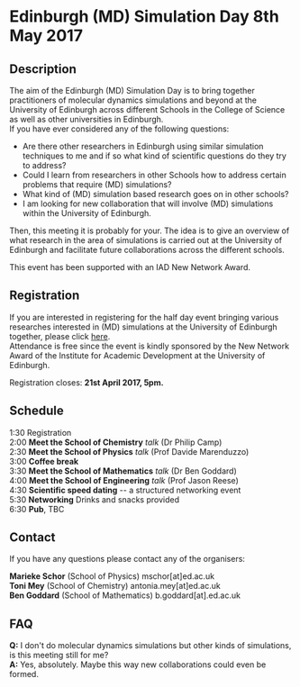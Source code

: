 # Edinburgh (MD) Simulation Day 8th May 2017

## Description

The aim of the Edinburgh (MD) Simulation Day is to bring together practitioners of molecular dynamics simulations and beyond at the University of Edinburgh across different Schools in the College of Science as well as other universities in Edinburgh.   
If you have ever considered any of the following questions:   

*  Are there other researchers in Edinburgh using similar simulation techniques to me and if so what kind of scientific questions do they try to address?
*  Could I learn from researchers in other Schools how to address certain problems that require (MD) simulations?
*  What kind of (MD) simulation based research goes on in other schools?
*  I am looking for new collaboration that will involve (MD) simulations within the University of Edinburgh. 

Then, this meeting it is probably for your. The idea is to give an overview of what research in the area of simulations is carried out at the University of Edinburgh and facilitate future collaborations across the different schools. 

This event has been supported with an IAD New Network Award.

## Registration

If you are interested in registering for the half day event bringing various researches interested in (MD) simulations at the University of Edinburgh together, please click [here](https://goo.gl/forms/HgMDnuAQ70oFL1Ag2).   
Attendance is free since the event is kindly sponsored by the New Network Award of the Institute for Academic Development at the University of Edinburgh.   

Registration closes: **21st April 2017, 5pm.** 

## Schedule

1:30 Registration  
2:00 **Meet the School of Chemistry** *talk* (Dr Philip Camp)  
2:30 **Meet the School of Physics** *talk* (Prof Davide Marenduzzo)   
3:00 **Coffee break**   
3:30 **Meet the School of Mathematics** *talk* (Dr Ben Goddard)  
4:00 **Meet the School of Engineering** *talk* (Prof Jason Reese)   
4:30 **Scientific speed dating** -- a structured networking event  
5:30 **Networking** Drinks and snacks provided  
6:30 **Pub**, TBC


## Contact

If you have any questions please contact any of the organisers:   

**Marieke Schor** (School of Physics) mschor[at]ed.ac.uk  
**Toni Mey** (School of Chemistry) antonia.mey[at]ed.ac.uk  
**Ben Goddard** (School of Mathematics) b.goddard[at].ed.ac.uk

## FAQ

**Q:** I don't do molecular dynamics simulations but other kinds of simulations, is this meeting still for me?   
**A:** Yes, absolutely. Maybe this way new collaborations could even be formed. 
